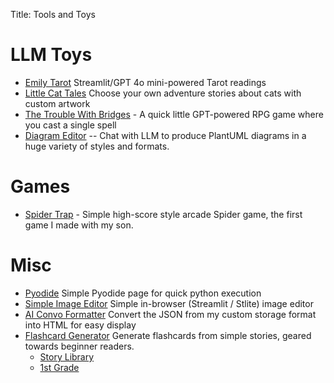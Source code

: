 Title: Tools and Toys

# LLM Toys

* [Emily Tarot](https://emilytarot.com) Streamlit/GPT 4o mini-powered Tarot readings
* [Little Cat Tales](https://littlecattales.com) Choose your own adventure stories about cats with custom artwork
* [The Trouble With Bridges](https://thetroublewithbridges.com) - A quick little GPT-powered RPG game where you cast a
  single spell
* [Diagram Editor](https://diagrams.streamlit.app/) -- Chat with LLM to produce PlantUML diagrams in a huge variety of
  styles and formats.

# Games

* [Spider Trap](https://arcade.makecode.com/S76636-37432-93895-69995) - Simple high-score style arcade Spider game, the
  first game I made with my son.

# Misc

* [Pyodide](/extra/pyodide) Simple Pyodide page for quick python execution
* [Simple Image Editor](/extra/imageEdit) Simple in-browser (Streamlit / Stlite) image editor
* [AI Convo Formatter](/extra/aiconvo) Convert the JSON from my custom storage format into HTML for easy display
* [Flashcard Generator](https://sbgr.co/static/flashcards.html) Generate flashcards from simple stories, geared towards
  beginner readers.
  * [Story Library](https://sbgr.co/static/story-library.html)
  * [1st Grade](https://sbgr.co/static/fc-owsb1.html)